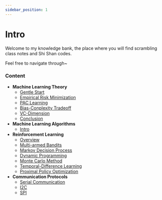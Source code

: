 ```yaml
---
sidebar_position: 1
---
```


# Intro

Welcome to my knowledge bank, the place where you will find scrambling class notes and Shi Shan codes.

Feel free to navigate through~

### Content

- **Machine Learning Theory**
    - [Gentle Start](Machine%20Learning%20Theory/Machine%20Learning%20Theory%20-%20Start)
    - [Empirical Risk Minimization](Machine%20Learning%20Theory/Machine%20Learning%20Theory%20-%20ERM)
    - [PAC Learning](Machine%20Learning%20Theory/Machine%20Learning%20Theory%20-%20PAC)
    - [Bias-Conplexity Tradeoff](Machine%20Learning%20Theory/Machine%20Learning%20Theory%20-%20Bias-Complexity)
    - [VC-Dimension](Machine%20Learning%20Theory/Machine%20Learning%20Theory%20-%20VC)
    - [Conclusion](Machine%20Learning%20Theory/Machine%20Learning%20Theory%20-%20Conclusion)
- **Machine Learning Algorithms**
    - [Intro](Machine%20Learning%20Algorithms/Machine%20Learning%20Algorithm%20-%20Start)
- **Reinforcement Learning**
    - [Overview](Reinforcement%20Learning/Reinforcement%20Learning%20-%20Overview)
    - [Multi-armed Bandits](Reinforcement%20Learning/Reinforcement%20Learning%20-%20Bandit)
    - [Markov Decision Process](Reinforcement%20Learning/Reinforcement%20Learning%20-%20MDP)
    - [Dynamic Programming](Reinforcement%20Learning/Reinforcement%20Learning%20-%20DP)
    - [Monte Carlo Method](Reinforcement%20Learning/Reinforcement%20Learning%20-%20MC)
    - [Temporal-Difference Learning](Reinforcement%20Learning/Reinforcement%20Learning%20-%20TD)
    - [Proximal Policy Optimization](Reinforcement%20Learning/Reinforcement%20Learning%20-%20PPO)
- **Communication Protocols**
    - [Serial Communication](Communication%20Protocols/Communication%20Protocols%20-%20Serial)
    - [I2C](Communication%20Protocols/Communication%20Protocols%20-%20I2C)
    - [SPI](Communication%20Protocols/Communication%20Protocols%20-%20SPI)